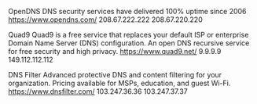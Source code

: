 OpenDNS
DNS security services have delivered 100% uptime since 2006
https://www.opendns.com/
208.67.222.222
208.67.220.220

Quad9
Quad9 is a free service that replaces your default ISP or enterprise Domain Name Server (DNS) configuration.
An open DNS recursive service for free security and high privacy.
https://www.quad9.net/
9.9.9.9
149.112.112.112

DNS Filter
Advanced protective DNS and content filtering for your organization. Pricing available for MSPs, education, and guest Wi-Fi.
https://www.dnsfilter.com/
103.247.36.36
103.247.37.37
